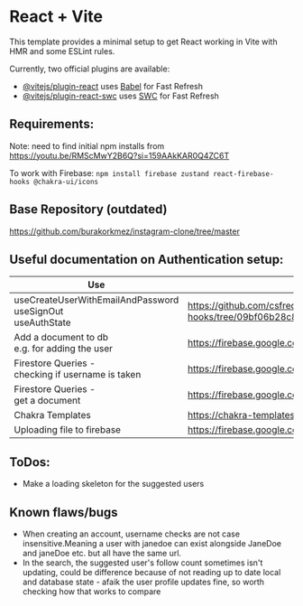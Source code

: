 # React + Vite

This template provides a minimal setup to get React working in Vite with HMR and some ESLint rules.

Currently, two official plugins are available:

- [@vitejs/plugin-react](https://github.com/vitejs/vite-plugin-react/blob/main/packages/plugin-react/README.md) uses [Babel](https://babeljs.io/) for Fast Refresh
- [@vitejs/plugin-react-swc](https://github.com/vitejs/vite-plugin-react-swc) uses [SWC](https://swc.rs/) for Fast Refresh


## Requirements: 

Note: need to find initial npm installs from https://youtu.be/RMScMwY2B6Q?si=159AAkKAR0Q4ZC6T

To work with Firebase:
`npm install firebase zustand react-firebase-hooks @chakra-ui/icons`

## Base Repository (outdated)
https://github.com/burakorkmez/instagram-clone/tree/master

## Useful documentation on Authentication setup:

|Use|url|
|--|--|
|useCreateUserWithEmailAndPassword<br> useSignOut<br>useAuthState |https://github.com/csfrequency/react-firebase-hooks/tree/09bf06b28c82b4c3c1beabb1b32a8007232ed045/auth|
|Add a document to db <br> e.g. for adding the user|https://firebase.google.com/docs/firestore/manage-data/add-data|
|Firestore Queries -<br> checking if username is taken |https://firebase.google.com/docs/firestore/query-data/queries|
|Firestore Queries -<br> get a document |https://firebase.google.com/docs/firestore/query-data/get-data|
|Chakra Templates|https://chakra-templates.vercel.app/forms/authentication|
|Uploading file to firebase|https://firebase.google.com/docs/storage/web/upload-files|

## ToDos:
* Make a loading skeleton for the suggested users

## Known flaws/bugs
* When creating an account, username checks are not case insensitive.Meaning a user with janedoe can exist alongside JaneDoe and janeDoe etc. but all have the same url.
* In the search, the suggested user's follow count sometimes isn't updating, could be difference because of not reading up to date local and database state - afaik the user profile updates fine, so worth checking how that works to compare